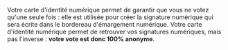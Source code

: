 Votre carte d'identité numérique permet de garantir que vous ne votez qu'une seule fois : elle est utilisée pour créer la signature numérique qui sera écrite dans le bordereau d'émargement numérique. Votre carte d'identité numérique permet de retrouver vos signatures numériques, mais pas l'inverse : **votre vote est donc 100% anonyme**.